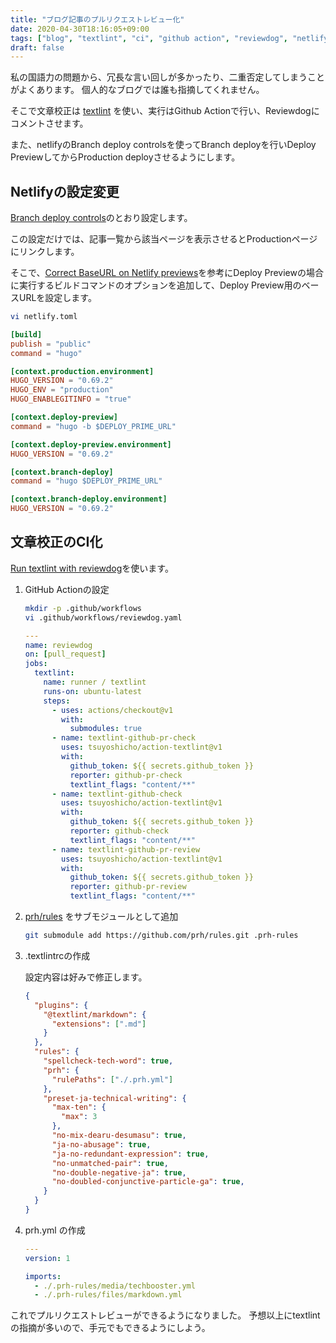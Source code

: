 ```yaml
---
title: "ブログ記事のプルリクエストレビュー化"
date: 2020-04-30T18:16:05+09:00
tags: ["blog", "textlint", "ci", "github action", "reviewdog", "netlify", "hugo"]
draft: false
---
```


私の国語力の問題から、冗長な言い回しが多かったり、二重否定してしまうことがよくあります。
個人的なブログでは誰も指摘してくれません。

そこで文章校正は [textlint](https://textlint.github.io/) を使い、実行はGithub Actionで行い、Reviewdogにコメントさせます。

また、netlifyのBranch deploy controlsを使ってBranch deployを行いDeploy PreviewしてからProduction deployさせるようにします。

## Netlifyの設定変更

[Branch deploy controls](https://docs.netlify.com/site-deploys/overview/#branch-deploy-controls)のとおり設定します。

この設定だけでは、記事一覧から該当ページを表示させるとProductionページにリンクします。

そこで、[Correct BaseURL on Netlify previews](https://discourse.gohugo.io/t/correct-baseurl-on-netlify-previews/10429)を参考にDeploy Previewの場合に実行するビルドコマンドのオプションを追加して、Deploy Preview用のベースURLを設定します。


```bash
vi netlify.toml
```

```toml
[build]
publish = "public"
command = "hugo"

[context.production.environment]
HUGO_VERSION = "0.69.2"
HUGO_ENV = "production"
HUGO_ENABLEGITINFO = "true"

[context.deploy-preview]
command = "hugo -b $DEPLOY_PRIME_URL"

[context.deploy-preview.environment]
HUGO_VERSION = "0.69.2"

[context.branch-deploy]
command = "hugo $DEPLOY_PRIME_URL"

[context.branch-deploy.environment]
HUGO_VERSION = "0.69.2"
```

## 文章校正のCI化

[Run textlint with reviewdog](https://github.com/marketplace/actions/run-textlint-with-reviewdog)を使います。

1. GitHub Actionの設定

    ```bash
    mkdir -p .github/workflows
    vi .github/workflows/reviewdog.yaml
    ```

    ```yaml
    ---
    name: reviewdog
    on: [pull_request]
    jobs:
      textlint:
        name: runner / textlint
        runs-on: ubuntu-latest
        steps:
          - uses: actions/checkout@v1
            with:
              submodules: true
          - name: textlint-github-pr-check
            uses: tsuyoshicho/action-textlint@v1
            with:
              github_token: ${{ secrets.github_token }}
              reporter: github-pr-check
              textlint_flags: "content/**"
          - name: textlint-github-check
            uses: tsuyoshicho/action-textlint@v1
            with:
              github_token: ${{ secrets.github_token }}
              reporter: github-check
              textlint_flags: "content/**"
          - name: textlint-github-pr-review
            uses: tsuyoshicho/action-textlint@v1
            with:
              github_token: ${{ secrets.github_token }}
              reporter: github-pr-review
              textlint_flags: "content/**"

    ```

1. [prh/rules](https://github.com/prh/rules) をサブモジュールとして追加

    ```bash
    git submodule add https://github.com/prh/rules.git .prh-rules
    ```

1. .textlintrcの作成

   設定内容は好みで修正します。

    ```json
    {
      "plugins": {
        "@textlint/markdown": {
          "extensions": [".md"]
        }
      },
      "rules": {
        "spellcheck-tech-word": true,
        "prh": {
          "rulePaths": ["./.prh.yml"]
        },
        "preset-ja-technical-writing": {
          "max-ten": {
            "max": 3
          },
          "no-mix-dearu-desumasu": true,
          "ja-no-abusage": true,
          "ja-no-redundant-expression": true,
          "no-unmatched-pair": true,
          "no-double-negative-ja": true,
          "no-doubled-conjunctive-particle-ga": true,
        }
      }
    }
    ```

1. prh.yml の作成

    ```yaml
    ---
    version: 1

    imports:
      - ./.prh-rules/media/techbooster.yml
      - ./.prh-rules/files/markdown.yml
    ```

これでプルリクエストレビューができるようになりました。
予想以上にtextlintの指摘が多いので、手元でもできるようにしよう。

